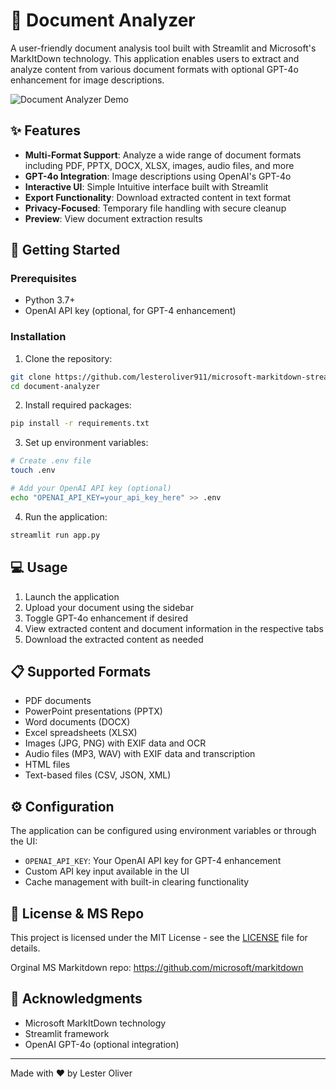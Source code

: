 # 📄 Document Analyzer

A user-friendly document analysis tool built with Streamlit and Microsoft's MarkItDown technology. This application enables users to extract and analyze content from various document formats with optional GPT-4o enhancement for image descriptions.

![Document Analyzer Demo](https://github.com/lesteroliver911/microsoft-markitdown-streamlit-ui/blob/main/misc/doc-markdown-ms.jpg)


## ✨ Features

- **Multi-Format Support**: Analyze a wide range of document formats including PDF, PPTX, DOCX, XLSX, images, audio files, and more
- **GPT-4o Integration**: Image descriptions using OpenAI's GPT-4o
- **Interactive UI**: Simple Intuitive interface built with Streamlit
- **Export Functionality**: Download extracted content in text format
- **Privacy-Focused**: Temporary file handling with secure cleanup
- **Preview**: View document extraction results

## 🚀 Getting Started

### Prerequisites

- Python 3.7+
- OpenAI API key (optional, for GPT-4 enhancement)

### Installation

1. Clone the repository:
```bash
git clone https://github.com/lesteroliver911/microsoft-markitdown-streamlit-ui.git
cd document-analyzer
```

2. Install required packages:
```bash
pip install -r requirements.txt
```

3. Set up environment variables:
```bash
# Create .env file
touch .env

# Add your OpenAI API key (optional)
echo "OPENAI_API_KEY=your_api_key_here" >> .env
```

4. Run the application:
```bash
streamlit run app.py
```

## 💻 Usage

1. Launch the application
2. Upload your document using the sidebar
3. Toggle GPT-4o enhancement if desired
4. View extracted content and document information in the respective tabs
5. Download the extracted content as needed

## 📋 Supported Formats

- PDF documents
- PowerPoint presentations (PPTX)
- Word documents (DOCX)
- Excel spreadsheets (XLSX)
- Images (JPG, PNG) with EXIF data and OCR
- Audio files (MP3, WAV) with EXIF data and transcription
- HTML files
- Text-based files (CSV, JSON, XML)

## ⚙️ Configuration

The application can be configured using environment variables or through the UI:

- `OPENAI_API_KEY`: Your OpenAI API key for GPT-4 enhancement
- Custom API key input available in the UI
- Cache management with built-in clearing functionality


## 📝 License & MS Repo

This project is licensed under the MIT License - see the [LICENSE](LICENSE) file for details.

Orginal MS Markitdown repo: https://github.com/microsoft/markitdown

## 🙏 Acknowledgments

- Microsoft MarkItDown technology
- Streamlit framework
- OpenAI GPT-4o (optional integration)

---
Made with ❤️ by Lester Oliver
